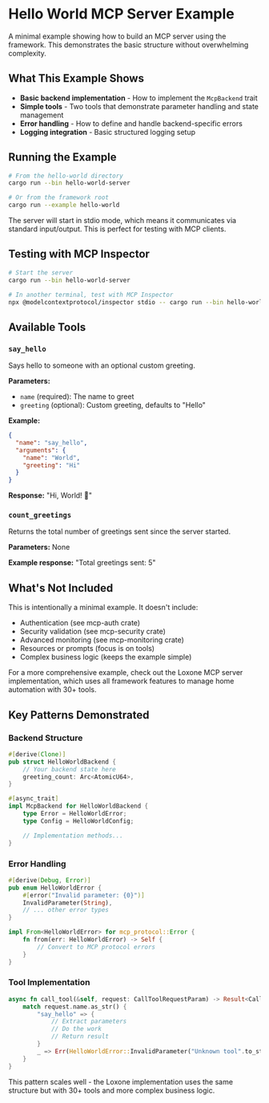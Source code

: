 # Hello World MCP Server Example

A minimal example showing how to build an MCP server using the framework. This demonstrates the basic structure without overwhelming complexity.

## What This Example Shows

- **Basic backend implementation** - How to implement the `McpBackend` trait
- **Simple tools** - Two tools that demonstrate parameter handling and state management
- **Error handling** - How to define and handle backend-specific errors
- **Logging integration** - Basic structured logging setup

## Running the Example

```bash
# From the hello-world directory
cargo run --bin hello-world-server

# Or from the framework root
cargo run --example hello-world
```

The server will start in stdio mode, which means it communicates via standard input/output. This is perfect for testing with MCP clients.

## Testing with MCP Inspector

```bash
# Start the server
cargo run --bin hello-world-server

# In another terminal, test with MCP Inspector
npx @modelcontextprotocol/inspector stdio -- cargo run --bin hello-world-server
```

## Available Tools

### `say_hello`

Says hello to someone with an optional custom greeting.

**Parameters:**

- `name` (required): The name to greet
- `greeting` (optional): Custom greeting, defaults to "Hello"

**Example:**

```json
{
  "name": "say_hello",
  "arguments": {
    "name": "World",
    "greeting": "Hi"
  }
}
```

**Response:** "Hi, World! 👋"

### `count_greetings`

Returns the total number of greetings sent since the server started.

**Parameters:** None

**Example response:** "Total greetings sent: 5"

## What's Not Included

This is intentionally a minimal example. It doesn't include:

- Authentication (see mcp-auth crate)
- Security validation (see mcp-security crate)
- Advanced monitoring (see mcp-monitoring crate)
- Resources or prompts (focus is on tools)
- Complex business logic (keeps the example simple)

For a more comprehensive example, check out the Loxone MCP server implementation, which uses all framework features to manage home automation with 30+ tools.

## Key Patterns Demonstrated

### Backend Structure

```rust
#[derive(Clone)]
pub struct HelloWorldBackend {
    // Your backend state here
    greeting_count: Arc<AtomicU64>,
}

#[async_trait]
impl McpBackend for HelloWorldBackend {
    type Error = HelloWorldError;
    type Config = HelloWorldConfig;

    // Implementation methods...
}
```

### Error Handling

```rust
#[derive(Debug, Error)]
pub enum HelloWorldError {
    #[error("Invalid parameter: {0}")]
    InvalidParameter(String),
    // ... other error types
}

impl From<HelloWorldError> for mcp_protocol::Error {
    fn from(err: HelloWorldError) -> Self {
        // Convert to MCP protocol errors
    }
}
```

### Tool Implementation

```rust
async fn call_tool(&self, request: CallToolRequestParam) -> Result<CallToolResult, Self::Error> {
    match request.name.as_str() {
        "say_hello" => {
            // Extract parameters
            // Do the work
            // Return result
        }
        _ => Err(HelloWorldError::InvalidParameter("Unknown tool".to_string()))
    }
}
```

This pattern scales well - the Loxone implementation uses the same structure but with 30+ tools and more complex business logic.
